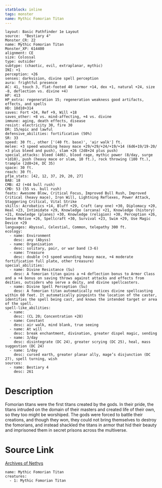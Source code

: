 ```yaml
---
statblock: inline
tags: monster
name: Mythic Fomorian Titan
---
```

```statblock
layout: Basic Pathfinder 1e Layout
source:  "Bestiary 4"
Monster_CR: 22
name: Mythic Fomorian Titan
Monster_XP: 614400
alignment: CE
size: Colossal
type: outsider
subtype: (chaotic, evil, extraplanar, mythic)
INI: +1
perception: +26
senses: darkvision, divine spell perception
aura: frightful presence
AC: 41, touch 3, flat-footed 40 (armor +14, dex +1, natural +24, size -8, deflection vs. divine +4)
HP: 413
HP_extra: regeneration 15; regeneration weakness good artifacts, effects, and spells
HD: 18d10+314
saves: Fort +24, Ref +9, Will +18
saves_other: +8 vs. mind-affecting, +4 vs. divine
immune: aging, death effects, disease
resist: electricity 30, fire 30
DR: 15/epic and lawful
defensive_abilities: fortification (50%)
SR: 33
speed: 30 ft., other ['(40 ft. base)', 'air walk'] ft.
melee: +3 speed wounding heavy mace +29/+29/+24/+19/+14 (6d6+19/19-20/×3 plus bleed and push), slam +26 (2d8+24 plus push)
special_attacks: bleed (4d6), blood rage, mythic power (8/day, surge +1d10), push (heavy mace or slam, 10 ft.), rock throwing (100 ft.), trample (2d8+24, DC 35)
space: 30 ft.
reach: 30 ft.
pf1e_stats: [42, 12, 37, 29, 20, 27]
BAB: 18
CMB: 42 (+44 bull rush)
CMD: 53 (55 vs. bull rush)
feats: Awesome Blow, Critical Focus, Improved Bull Rush, Improved Critical (heavy mace), Iron Will, Lightning Reflexes, Power Attack, Staggering Critical, Vital Strike
skills: Acrobatics +14, Bluff +29, Craft (any one) +30, Diplomacy +20, Heal +23, Intimidate +29, Knowledge (arcana) +21, Knowledge (history) +21, Knowledge (planes) +30, Knowledge (religion) +30, Perception +26, Sense Motive +26, Spellcraft +30, Survival +23, Swim +29, Use Magic Device +29
languages: Abyssal, Celestial, Common, telepathy 300 ft.
ecology:
  - name: Environment
    desc: any (Abyss)
  - name: Organisation
    desc: solitary, pair, or war band (3-6)
  - name: Treasure
    desc: double (+3 speed wounding heavy mace, +4 moderate fortification full plate, other treasure)
special_abilities:
  - name: Divine Resistance (Su)
    desc: A fomorian titan gains a +4 deflection bonus to Armor Class and a +4 bonus on saving throws against attacks and effects from deities, outsiders who serve a deity, and divine spellcasters.
  - name: Divine Spell Perception (Su)
    desc: A fomorian titan automatically notices divine spellcasting within 60 feet. It automatically pinpoints the location of the caster, identifies the spell being cast, and knows the intended target or area of the spell.
spell-like_abilities:
  - name:
    desc: (CL 20; Concentration +28)
  - name: Constant
    desc: air walk, mind blank, true seeing
  - name: At will
    desc: break enchantment, divination, greater dispel magic, sending
  - name: 3/day
    desc: disintegrate (DC 24), greater scrying (DC 25), heal, mass suggestion (DC 24)
  - name: 1/day
    desc: cursed earth, greater planar ally, mage’s disjunction (DC 27), spell turning, wish
sources:
  - name: Bestiary 4
    desc: 261
```
# Description
Fomorian titans were the first titans created by the gods. In their pride, the titans intruded on the domain of their masters and created life of their own, so they too might be worshiped. The gods were forced to battle their creations, and though they won, they could not bring themselves to destroy the fomorians, and instead shackled the titans in armor that hid their beauty and imprisoned them in secret prisons across the multiverse.
# Source Link
[Archives of Nethys](https://aonprd.com/MythicMonsterDisplay.aspx?ItemName=Fomorian%20Titan)
```encounter-table
name: Mythic Fomorian Titan
creatures:
  - 1: Mythic Fomorian Titan
```
